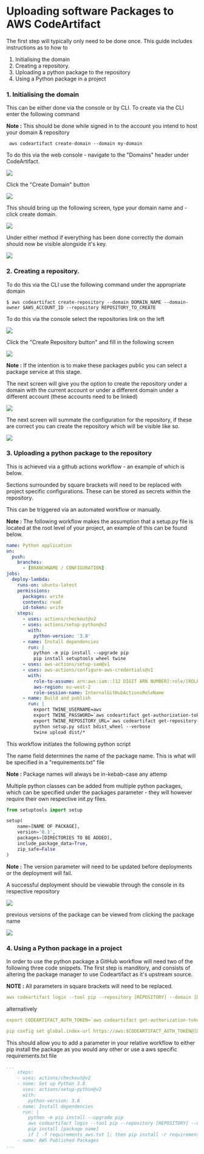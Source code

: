# Uploading software Packages to AWS CodeArtifact

The first step will typically only need to be done once. This guide includes instructions as to how to

1. Initialising the domain
2. Creating a repository.
3. Uploading a python package to the repository
4. Using a Python package in a project

### 1. Initialising the domain

This can be either done via the console or by CLI. To create via
the CLI enter the following command

**Note :** This should be done while signed in to the account you intend to host your domain & repository

```
 aws codeartifact create-domain --domain my-domain
```

To do this via the web console - navigate to the "Domains" header under CodeArtifact.

![](./images/domains_1.jpg)

Click the "Create Domain" button

![](./images/domains_2.jpg)

This should bring up the following screen, type your domain name and - click create domain.

![](./images/domains_3.jpg)

Under either method if everything has been done correctly the domain should now be visible alongside it's key.

![](./images/domains_4.jpg)

### 2. Creating a repository.

To do this via the CLI use the following command under the appropriate domain

```
$ aws codeartifact create-repository --domain DOMAIN_NAME --domain-owner $AWS_ACCOUNT_ID --repository REPOSITORY_TO_CREATE
```

To do this via the console select the repositories link on the left

![](./images/repository_1.jpg)

Click the "Create Repository button" and fill in the following screen

![](./images/repository_2.jpg)

**Note :** If the intention is to make these packages public you can select a package service at this stage.

The next screen will give you the option to create the repository under a domain with the current account or under
a different domain under a different account (these accounts need to be linked)

![](./images/repository_3.jpg)

The next screen will summate the configuration for the repository, if these are correct you can create the repository
which will be visible like so.

![](./images/repository_4.jpg)

### 3. Uploading a python package to the repository

This is achieved via a github actions workflow - an example of which is below.

Sections surrounded by square brackets will need to be replaced with project specific
configurations. These can be stored as secrets within the repository.

This can be triggered via an automated workflow or manually.

**Note :** The following workflow makes the assumption that a setup.py file is
located at the root level of your project, an example of this can be found below.

```yaml
name: Python application
on:
  push:
    branches:
      - [BRANCHNAME / CONFIGURATION]
jobs:
  deploy-lambda:
    runs-on: ubuntu-latest
    permissions:
      packages: write
      contents: read
      id-token: write
    steps:
      - uses: actions/checkout@v2
      - uses: actions/setup-python@v2
        with:
          python-version: '3.8'
      - name: Install dependencies
        run: |
          python -m pip install --upgrade pip
          pip install setuptools wheel twine
      - uses: aws-actions/setup-sam@v1
      - uses: aws-actions/configure-aws-credentials@v1
        with:
          role-to-assume: arn:aws:iam::[12 DIGIT ARN NUMBER]:role/[ROLENAME]
          aws-region: eu-west-2
          role-session-name: InternalGitHubActionsRoleName
      - name: Build and publish
        run: |
          export TWINE_USERNAME=aws
          export TWINE_PASSWORD=`aws codeartifact get-authorization-token --domain tna-test-domain --domain-owner [ARN ACCOUNT NUMBER] --region eu-west-2 --query authorizationToken --output text`
          export TWINE_REPOSITORY_URL=`aws codeartifact get-repository-endpoint --domain tna-test-domain --domain-owner [ARN ACCOUNT NUMBER] --repository tna-test-repo --region eu-west-2 --format pypi --query repositoryEndpoint --output text`
          python setup.py sdist bdist_wheel --verbose
          twine upload dist/*

```
This workflow initiates the following python script

The name field determines the name of the package name. This is what will be specified in
a "requirements.txt" file

**Note :** Package names will always be in-kebab-case any attemp

Multiple python classes can be added from multiple python packages, which can be specified under the
packages parameter - they will however require their own respective init.py files.

```python
from setuptools import setup

setup(
    name=[NAME OF PACKAGE],
    version='0.1',
    packages=[DIRECTORIES TO BE ADDED],
    include_package_data=True,
    zip_safe=False
)
```
**Note :** The version parameter will need to be updated before deployments or the deployment will fail.

A successful deployment should be viewable through the console in its respective repository

![](./images/package_1.jpg)

previous versions of the package can be viewed from clicking the package name

![](./images/package_2.jpg)

### 4. Using a Python package in a project

In order to use the python package a GitHub workflow will need two of the following three code snippets.
The first step is manditory, and consists of altering the package manager to use Codeartifact as it's
upstream source.

**NOTE :** All parameters in square brackets will need to be replaced.

```yaml
aws codeartifact login --tool pip --repository [REPOSITORY] --domain [DOMAIN] --domain-owner [DOMAIN ARN NUMBER] --region eu-west-2
```

alternatively

```yaml
export CODEARTIFACT_AUTH_TOKEN=`aws codeartifact get-authorization-token --domain [DOMAIN] --domain-owner [DOMAIN ARN NUMBER] --region eu-west-2 --query authorizationToken --output text`

pip config set global.index-url https://aws:$CODEARTIFACT_AUTH_TOKEN@[DOMAIN]-[ARN NUMBER].d.codeartifact.eu-west-2.amazonaws.com/pypi/[REPOSITORY]/simple/
```

This should allow you to add a parameter in your relative workflow to either pip install the package as you would any other
or use a aws specific requirements.txt file

```yaml
...
    steps:
    - uses: actions/checkout@v2
    - name: Set up Python 3.8
      uses: actions/setup-python@v2
      with:
        python-version: 3.8
    - name: Install dependencies
      run: |
        python -m pip install --upgrade pip
        aws codeartifact login --tool pip --repository [REPOSITORY] --domain [DOMAIN] --domain-owner [DOMAIN ARN NUMBER] --region eu-west-2
        pip install [package name]
        if [ -f requirements_aws.txt ]; then pip install -r requirements_aws.txt; fi
    - name: AWS Published Packages
...

```

